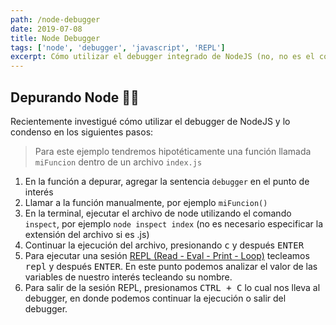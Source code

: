 ```yaml
---
path: /node-debugger
date: 2019-07-08
title: Node Debugger
tags: ['node', 'debugger', 'javascript', 'REPL']
excerpt: Cómo utilizar el debugger integrado de NodeJS (no, no es el console.log())
---
```

## Depurando Node 🚫🐞

Recientemente investigué cómo utilizar el debugger de NodeJS y lo condenso en los siguientes pasos: 

>Para este ejemplo tendremos hipotéticamente una función llamada `miFuncion` dentro de un archivo `index.js`

1. En la función a depurar, agregar la sentencia `debugger` en el punto de interés
2. Llamar a la función manualmente, por ejemplo `miFuncion()`
3. En la terminal, ejecutar el archivo de node utilizando el comando `inspect`, por ejemplo `node inspect index` (no es necesario especificar la extensión del archivo si es .js)
4. Continuar la ejecución del archivo, presionando <kbd>c</kbd> y después <kbd>ENTER</kbd>
5. Para ejecutar una sesión [REPL (Read - Eval - Print - Loop)](https://en.wikipedia.org/wiki/Read%E2%80%93eval%E2%80%93print_loop) tecleamos <kbd>repl</kbd> y después <kbd>ENTER</kbd>. En este punto podemos analizar el valor de las variables de nuestro interés tecleando su nombre.
6. Para salir de la sesión REPL, presionamos <kbd>CTRL + C</kbd> lo cual nos lleva al debugger, en donde podemos continuar la ejecución o salir del debugger.
